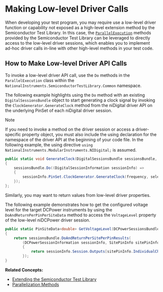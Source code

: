 # Making Low-level Driver Calls

When developing your test program, you may require use a low-level driver function or capability not exposed as a high-level extension method by the Semiconductor Test Library. In this case, the [`ParallelExecution`](ParallelizationMethods.md) methods provided by the Semiconductor Test Library can be leveraged to directly access to the low-level driver sessions, which enables you to implement ad-hoc driver calls in-line with other high-level methods in your test code.

## How to Make Low-level Driver API Calls

To invoke a low-level driver API call, use the `Do` methods in the `ParallelExecution` class within the `NationalInstruments.SemiconductorTestLibrary.Common` namespace.

The following example highlights using the `Do` method with an existing `DigitalSessionsBundle` object to start generating a clock signal by invoking the `ClockGenerator.GenerateClock` method from the niDigital driver API on the underlying PinSet of each niDigital driver session.

> [!NOTE]
> If you need to invoke a method on the driver session or access a driver-specific property object, you must also include the using declaration for the namespace of the driver API at the beginning of your code file. In the following example, the using directive `using NationalInstruments.ModularInstruments.NIDigital;` is assumed.

```C#
public static void GenerateClock(DigitalSessionsBundle sessionsBundle, double frequency)
{
    sessionsBundle.Do((DigitalSessionInformation sessionInfo) =>
    {
        sessionInfo.PinSet.ClockGenerator.GenerateClock(frequency, selectDigitalFunction: true);
    });
};
```

Similarly, you may want to return values from low-level driver properties.

The following example demonstrates how to get the configured voltage level for the target DCPower instruments by using the `DoAndReturnPerPinPerSiteData` method to access the `VoltageLevel` property of the low-level niDCPower driver session.

```C#
public static PinSiteData<double> GetVoltageLevel(DCPowerSessionsBundle sessionsBundle)
{
    return sessionsBundle.DoAndReturnPerSitePerPinResults(
        (DCPowerSessionInformation sessionInfo, SitePinInfo sitePinInfo) =>
        {
            return sessionInfo.Session.Outputs[sitePinInfo.IndividualChannelString].Source.Voltage.VoltageLevel;
        });
}
```

**Related Concepts:**

- [Extending the Semiconductor Test Library](ExtendingTheSemiconductorTestLibrary.md)
- [Parallelization Methods](ParallelizationMethods.md)
